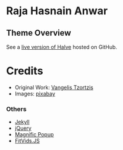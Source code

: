 # Raja Hasnain Anwar

## Theme Overview
See a [live version of Halve](https://rhasnainanwar.github.io) hosted on GitHub.

# Credits
- Original Work: [Vangelis Tzortzis](https://github.com/srekoble)
- Images: [pixabay](https://pixabay.com/)

### Others
- [Jekyll](http://jekyllrb.com/)
- [jQuery](http://jquery.com/)
- [Magnific Popup](http://dimsemenov.com/plugins/magnific-popup/)
- [FitVids.JS](http://fitvidsjs.com/)
